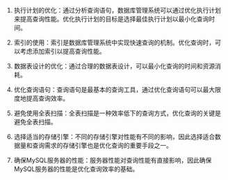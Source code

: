 

1. 执行计划的优化：通过分析查询语句，数据库管理系统可以通过优化执行计划来提高查询性能。优化执行计划的目标是选择最佳执行计划以最小化查询时间。

2. 索引的使用：索引是数据库管理系统中实现快速查询的机制。优化查询时，可以考虑添加索引以提高查询性能。

3. 数据表设计的优化：通过合理的数据表设计，可以最小化查询的时间和资源消耗。

4. 优化查询语句：查询语句是最基本的查询工具，通过优化查询语句可以最大限度地提高查询效率。

5. 避免使用全表扫描：全表扫描是一种效率低下的查询方式，优化查询的关键是避免全表扫描。

6. 选择适当的存储引擎：不同的存储引擎对性能有不同的影响，因此选择适合数据量和查询需求的存储引擎也是优化查询的重要手段之一。

7. 确保MySQL服务器的性能：服务器性能对查询性能有直接影响，因此确保MySQL服务器的性能是优化查询效率的基础。